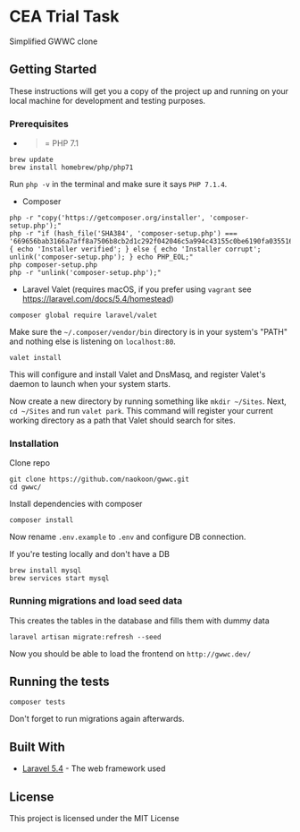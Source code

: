 # CEA Trial Task

Simplified GWWC clone

## Getting Started

These instructions will get you a copy of the project up and running on your local machine for development and testing purposes.

### Prerequisites

* >= PHP 7.1
```
brew update
brew install homebrew/php/php71
```

Run `php -v` in the terminal and make sure it says `PHP 7.1.4`.

* Composer
```
php -r "copy('https://getcomposer.org/installer', 'composer-setup.php');"
php -r "if (hash_file('SHA384', 'composer-setup.php') === '669656bab3166a7aff8a7506b8cb2d1c292f042046c5a994c43155c0be6190fa0355160742ab2e1c88d40d5be660b410') { echo 'Installer verified'; } else { echo 'Installer corrupt'; unlink('composer-setup.php'); } echo PHP_EOL;"
php composer-setup.php
php -r "unlink('composer-setup.php');"
```

* Laravel Valet (requires macOS, if you prefer using `vagrant` see https://laravel.com/docs/5.4/homestead)
```
composer global require laravel/valet
```

Make sure the  `~/.composer/vendor/bin` directory is in your system's "PATH" and nothing else is listening on `localhost:80`.

```
valet install
```

This will configure and install Valet and DnsMasq, and register Valet's daemon to launch when your system starts.

Now create a new directory by running something like `mkdir ~/Sites`. Next, `cd ~/Sites` and run `valet park`. This command will register your current working directory as a path that Valet should search for sites.


### Installation

Clone repo

```
git clone https://github.com/naokoon/gwwc.git
cd gwwc/
```

Install dependencies with composer

```
composer install

```

Now rename `.env.example` to `.env` and configure DB connection.

If you're testing locally and don't have a DB

```
brew install mysql
brew services start mysql
```

### Running migrations and load seed data
This creates the tables in the database and fills them with dummy data

```
laravel artisan migrate:refresh --seed
```

Now you should be able to load the frontend on `http://gwwc.dev/`

## Running the tests

```
composer tests
```

Don't forget to run migrations again afterwards.


## Built With

* [Laravel 5.4](https://laravel.com/docs/5.4) - The web framework used


## License

This project is licensed under the MIT License
